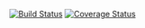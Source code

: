 [![Build Status](https://travis-ci.org/cultuurnet/Entry.svg?branch=master)](https://travis-ci.org/cultuurnet/Entry) [![Coverage Status](https://coveralls.io/repos/cultuurnet/Entry/badge.svg?branch=master&service=github)](https://coveralls.io/github/cultuurnet/Entry?branch=master)

